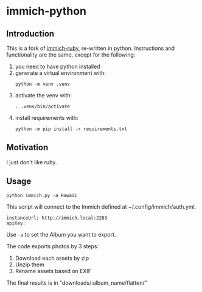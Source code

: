 # immich-python

## Introduction

This is a fork of [immich-ruby](https://github.com/chengguangnan/immich-ruby), re-written in python. Instructions and functionality are the same, except for the following:

1. you need to have python installed
1. generate a virtual environment with:
    ```console
    python -m venv .venv
    ```
1. activate the venv with:
    ```console
    . .venv/bin/activate
    ```
1. install requirements with:
    ```console
    python -m pip install -r requirements.txt
    ```

## Motivation

I just don't like ruby.

## Usage

```
python immich.py -a Hawaii
```

This script will connect to the Immich defined at ~/.config/immich/auth.yml. 

```
instanceUrl: http://immich.local:2283
apiKey: 
```

Use `-a` to set the Album you want to export.

The code exports photos by 3 steps:

1. Download each assets by zip
2. Unzip them
3. Rename assets based on EXIF

The final results is in "downloads/:album_name/flatten/"




